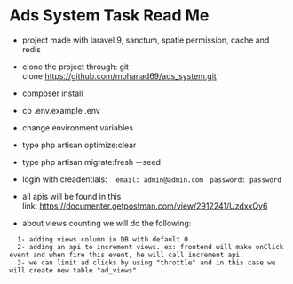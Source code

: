 # Ads System Task Read Me 
- project made with laravel 9, sanctum, spatie permission, cache and redis

- clone the project through: git clone https://github.com/mohanad69/ads_system.git
- composer install
- cp .env.example .env
- change environment variables
- type php artisan optimize:clear
- type php artisan migrate:fresh --seed

- login with creadentials: 
   ` email: admin@admin.com `
   ` password: password `
   
- all apis will be found in this link: https://documenter.getpostman.com/view/2912241/UzdxxQy6

- about views counting we will do the following: 
```
  1- adding views column in DB with default 0.
  2- adding an api to increment views. ex: frontend will make onClick event and when fire this event, he will call increment api.
  3- we can limit ad clicks by using "throttle" and in this case we will create new table "ad_views"
```

